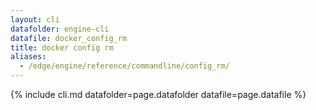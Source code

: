 ```yaml
---
layout: cli
datafolder: engine-cli
datafile: docker_config_rm
title: docker config rm
aliases:
  - /edge/engine/reference/commandline/config_rm/
---
```

<!--
This page is automatically generated from Docker's source code. If you want to
suggest a change to the text that appears here, open a ticket or pull request
in the source repository on GitHub:

https://github.com/docker/cli
-->

{% include cli.md datafolder=page.datafolder datafile=page.datafile %}
